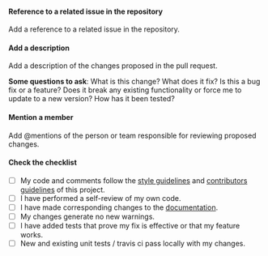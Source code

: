 #### Reference to a related issue in the repository
Add a reference to a related issue in the repository.

#### Add a description
Add a description of the changes proposed in the pull request.

**Some questions to ask**:
What is this change?
What does it fix?
Is this a bug fix or a feature? Does it break any existing functionality or force me to update to a new version?
How has it been tested?

#### Mention a member
Add @mentions of the person or team responsible for reviewing proposed changes.

#### Check the checklist

- [ ] My code and comments follow the [style guidelines](https://github.com/ahege/openscenario.api.test/doc/commenting.rst) and [contributors guidelines](https://github.com/ahege/openscenario.api.test/doc/howtocontribute.html) of this project.
- [ ] I have performed a self-review of my own code.
- [ ] I have made corresponding changes to the [documentation](https://github.com/ahege/openscenario.api.test/doc).
- [ ] My changes generate no new warnings.
- [ ] I have added tests that prove my fix is effective or that my feature works.
- [ ] New and existing unit tests / travis ci pass locally with my changes.
